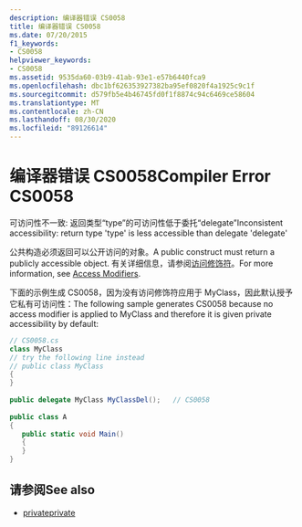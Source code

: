 ```yaml
---
description: 编译器错误 CS0058
title: 编译器错误 CS0058
ms.date: 07/20/2015
f1_keywords:
- CS0058
helpviewer_keywords:
- CS0058
ms.assetid: 9535da60-03b9-41ab-93e1-e57b6440fca9
ms.openlocfilehash: dbc1bf626353927382ba95ef0820f4a1925c9c1f
ms.sourcegitcommit: d579fb5e4b46745fd0f1f8874c94c6469ce58604
ms.translationtype: MT
ms.contentlocale: zh-CN
ms.lasthandoff: 08/30/2020
ms.locfileid: "89126614"
---
```

# <a name="compiler-error-cs0058"></a><span data-ttu-id="9c87b-103">编译器错误 CS0058</span><span class="sxs-lookup"><span data-stu-id="9c87b-103">Compiler Error CS0058</span></span>
<span data-ttu-id="9c87b-104">可访问性不一致: 返回类型“type”的可访问性低于委托“delegate”</span><span class="sxs-lookup"><span data-stu-id="9c87b-104">Inconsistent accessibility: return type 'type' is less accessible than delegate 'delegate'</span></span>  
  
 <span data-ttu-id="9c87b-105">公共构造必须返回可以公开访问的对象。</span><span class="sxs-lookup"><span data-stu-id="9c87b-105">A public construct must return a publicly accessible object.</span></span> <span data-ttu-id="9c87b-106">有关详细信息，请参阅[访问修饰符](../programming-guide/classes-and-structs/access-modifiers.md)。</span><span class="sxs-lookup"><span data-stu-id="9c87b-106">For more information, see [Access Modifiers](../programming-guide/classes-and-structs/access-modifiers.md).</span></span>  
  
 <span data-ttu-id="9c87b-107">下面的示例生成 CS0058，因为没有访问修饰符应用于 MyClass，因此默认授予它私有可访问性：</span><span class="sxs-lookup"><span data-stu-id="9c87b-107">The following sample generates CS0058 because no access modifier is applied to MyClass and therefore it is given private accessibility by default:</span></span>  
  
```csharp  
// CS0058.cs  
class MyClass  
// try the following line instead  
// public class MyClass  
{  
}  
  
public delegate MyClass MyClassDel();   // CS0058  
  
public class A  
{  
   public static void Main()  
   {  
   }  
}  
```  
  
## <a name="see-also"></a><span data-ttu-id="9c87b-108">请参阅</span><span class="sxs-lookup"><span data-stu-id="9c87b-108">See also</span></span>

- [<span data-ttu-id="9c87b-109">private</span><span class="sxs-lookup"><span data-stu-id="9c87b-109">private</span></span>](../language-reference/keywords/private.md)
